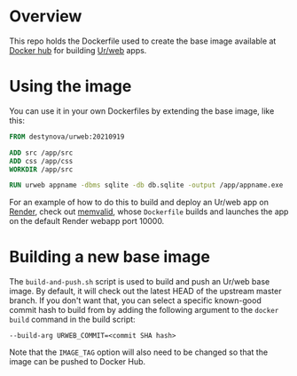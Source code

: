 # Overview

This repo holds the Dockerfile used to create the base image available at [Docker hub](https://hub.docker.com/r/destynova/urweb) for building [Ur/web](http://www.impredicative.com/ur/) apps.

# Using the image

You can use it in your own Dockerfiles by extending the base image, like this:

```Dockerfile
FROM destynova/urweb:20210919

ADD src /app/src
ADD css /app/css
WORKDIR /app/src

RUN urweb appname -dbms sqlite -db db.sqlite -output /app/appname.exe
```

For an example of how to do this to build and deploy an Ur/web app on [Render](https://render.com), check out [memvalid](https://github.com/DestyNova/memvalid), whose `Dockerfile` builds and launches the app on the default Render webapp port 10000.

# Building a new base image

The `build-and-push.sh` script is used to build and push an Ur/web base image. By default, it will check out the latest HEAD of the upstream master branch. If you don't want that, you can select a specific known-good commit hash to build from by adding the following argument to the `docker build` command in the build script:

```
--build-arg URWEB_COMMIT=<commit SHA hash>
```

Note that the `IMAGE_TAG` option will also need to be changed so that the image can be pushed to Docker Hub.
